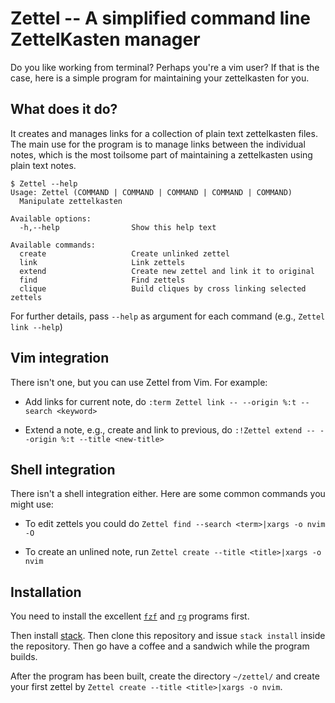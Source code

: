 # Zettel -- A simplified command line ZettelKasten manager

Do you like working from terminal? Perhaps you're a vim user?
If that is the case, here is a simple program for maintaining 
your zettelkasten for you.

## What does it do?

It creates and manages links for a collection of plain text
zettelkasten files. The main use for the program is to manage
links between the individual notes, which is the most toilsome
part of maintaining a zettelkasten using plain text notes.

```
$ Zettel --help
Usage: Zettel (COMMAND | COMMAND | COMMAND | COMMAND | COMMAND)
  Manipulate zettelkasten

Available options:
  -h,--help                Show this help text

Available commands:
  create                   Create unlinked zettel
  link                     Link zettels
  extend                   Create new zettel and link it to original
  find                     Find zettels
  clique                   Build cliques by cross linking selected zettels
```

For further details, pass `--help` as argument for each command (e.g., `Zettel link --help`)

## Vim integration

There isn't one, but you can use Zettel from Vim. For example:

* Add links for current note, do `:term Zettel link -- --origin %:t --search <keyword>`

* Extend a note, e.g.,  create and link to previous, do
  `:!Zettel extend -- --origin %:t --title <new-title>`

## Shell integration

There isn't a shell integration either. Here are some common commands
you might use:

* To edit zettels you could do `Zettel find --search <term>|xargs -o nvim -O`

* To create an unlined note, run `Zettel create --title <title>|xargs -o nvim`

## Installation

You need to install the excellent [`fzf`](https://github.com/junegunn/fzf) and
[`rg`](https://github.com/BurntSushi/ripgrep) programs first. 

Then install
[stack](https://docs.haskellstack.org/en/stable/install_and_upgrade/). Then
clone this repository and issue `stack install` inside the repository. Then go
have a coffee and a sandwich while the program builds.

After the program has been built, create the directory `~/zettel/` and
create your first zettel by `Zettel create --title <title>|xargs -o nvim`.

